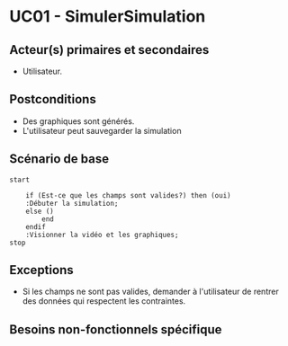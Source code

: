 # UC01 - SimulerSimulation

## Acteur(s) primaires et secondaires

* Utilisateur.

## Postconditions

* Des graphiques sont générés.
* L'utilisateur peut sauvegarder la simulation

## Scénario de base

```plantuml
start

    if (Est-ce que les champs sont valides?) then (oui)
    :Débuter la simulation;
    else ()
        end
    endif
    :Visionner la vidéo et les graphiques;
stop
```

## Exceptions

* Si les champs ne sont pas valides, demander à l'utilisateur de rentrer des données qui respectent les contraintes.

## Besoins non-fonctionnels spécifique
